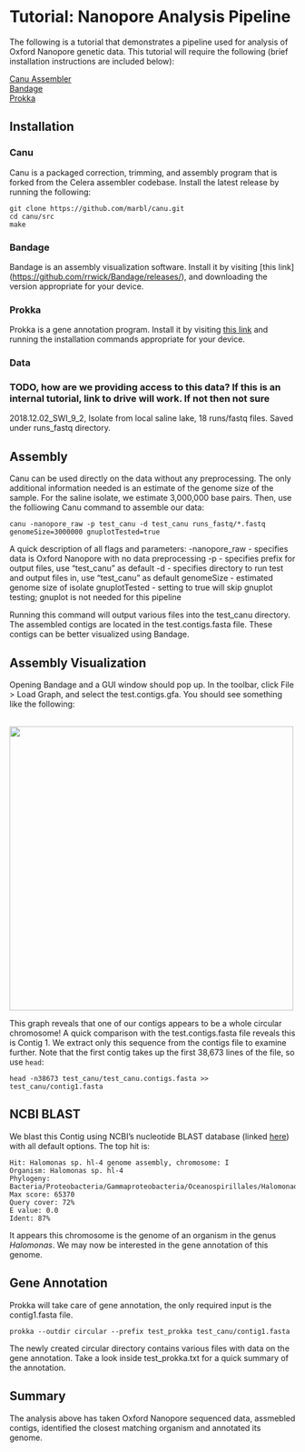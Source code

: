 # Tutorial: Nanopore Analysis Pipeline

The following is a tutorial that demonstrates a pipeline used for analysis of Oxford Nanopore genetic data. This tutorial will require the following (brief installation instructions are included below):

[Canu Assembler](https://canu.readthedocs.io/en/latest/)  
[Bandage](https://rrwick.github.io/Bandage/)  
[Prokka](https://github.com/tseemann/prokka)  


## Installation
### Canu

Canu is a packaged correction, trimming, and assembly program that is forked from the Celera assembler codebase. Install the latest release by running the following:

```
git clone https://github.com/marbl/canu.git
cd canu/src
make
```

### Bandage
Bandage is an assembly visualization software. Install it by visiting [this link] (https://github.com/rrwick/Bandage/releases/), and downloading the version appropriate for your device.


### Prokka
Prokka is a gene annotation program. Install it by visiting [this link](https://github.com/tseemann/prokka) and running the installation commands appropriate for your device.


### Data
### TODO, how are we providing access to this data? If this is an internal tutorial, link to drive will work. If not then not sure
2018.12.02_SWI_9_2, Isolate from local saline lake, 18 runs/fastq files. Saved under runs_fastq directory.


## Assembly
Canu can be used directly on the data without any preprocessing. The only additional information needed is an estimate of the genome size of the sample. For the saline isolate, we estimate 3,000,000 base pairs. Then, use the folliowing Canu command to assemble our data:

```
canu -nanopore_raw -p test_canu -d test_canu runs_fastq/*.fastq genomeSize=3000000 gnuplotTested=true
```

A quick description of all flags and parameters: 
-nanopore_raw - specifies data is Oxford Nanopore with no data preprocessing
-p - specifies prefix for output files, use “test_canu” as default
-d - specifies directory to run test and output files in, use “test_canu” as default
genomeSize - estimated genome size of isolate
gnuplotTested - setting to true will skip gnuplot testing; gnuplot is not needed for this pipeline

Running this command will output various files into the test_canu directory. The assembled contigs are located in the test.contigs.fasta file. These contigs can be better visualized using Bandage.


## Assembly Visualization
Opening Bandage and a GUI window should pop up. In the toolbar, click File > Load Graph, and select the test.contigs.gfa. You should see something like the following:

<br /><img src="https://github.com/sabeelmansuri/bowman_archive/blob/master/Bandage.png" width="500"><br />

This graph reveals that one of our contigs appears to be a whole circular chromosome! A quick comparison with the test.contigs.fasta file reveals this is Contig 1. We extract only this sequence from the contigs file to examine further. Note that the first contig takes up the first 38,673 lines of the file, so use `head`:

```
head -n38673 test_canu/test_canu.contigs.fasta >> test_canu/contig1.fasta 
```

## NCBI BLAST
We blast this Contig using NCBI’s nucleotide BLAST database (linked [here](https://blast.ncbi.nlm.nih.gov/Blast.cgi)) with all default options. The top hit is:

```
Hit: Halomonas sp. hl-4 genome assembly, chromosome: I  
Organism: Halomonas sp. hl-4  
Phylogeny: Bacteria/Proteobacteria/Gammaproteobacteria/Oceanospirillales/Halomonadaceae/Halomonas  
Max score: 65370  
Query cover: 72%  
E value: 0.0  
Ident: 87%  
```

It appears this chromosome is the genome of an organism in the genus *Halomonas*. We may now be interested in
the gene annotation of this genome.


## Gene Annotation
Prokka will take care of gene annotation, the only required input is the contig1.fasta file.

```
prokka --outdir circular --prefix test_prokka test_canu/contig1.fasta
```

The newly created circular directory contains various files with data on the gene annotation. Take a look inside test_prokka.txt for a quick summary of the annotation.


## Summary
The analysis above has taken Oxford Nanopore sequenced data, assmebled contigs, identified the closest matching
organism and annotated its genome.
